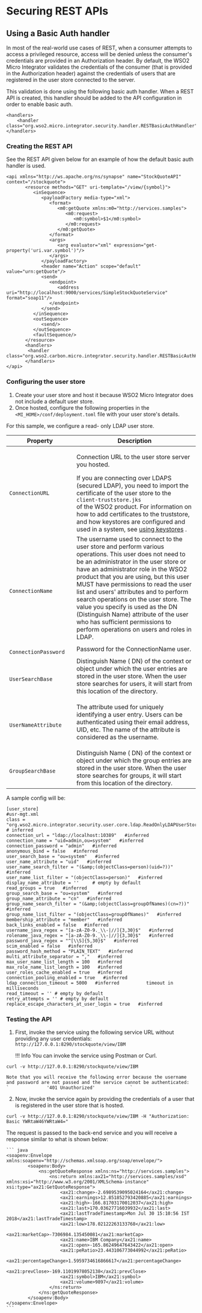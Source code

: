 # Securing REST APIs

## Using a Basic Auth handler

In most of the real-world use cases of REST, when a consumer attempts to access a privileged resource, access will be denied unless the consumer's credentials are provided in an Authorization header. By default, the WSO2 Micro Integrator validates the credentials of the consumer (that is provided in the Authorization header) against the credentials of users that are registered in the user store connected to the server. 

This validation is done using the following basic auth handler. When a REST API is created, this handler should be added to the API configuration in order to enable basic auth.

```
<handlers>
    <handler class="org.wso2.micro.integrator.security.handler.RESTBasicAuthHandler"/>
</handlers>
```

### Creating the REST API

See the REST API given below for an example of how the default basic auth handler is used.

```
<api xmlns="http://ws.apache.org/ns/synapse" name="StockQuoteAPI" context="/stockquote">
       <resource methods="GET" uri-template="/view/{symbol}">
          <inSequence>
             <payloadFactory media-type="xml">
                <format>
                   <m0:getQuote xmlns:m0="http://services.samples">
                      <m0:request>
                         <m0:symbol>$1</m0:symbol>
                      </m0:request>
                   </m0:getQuote>
                </format>
                <args>
                   <arg evaluator="xml" expression="get-property('uri.var.symbol')"/>
                </args>
             </payloadFactory>
             <header name="Action" scope="default" value="urn:getQuote"/>
             <send>
                <endpoint>
                   <address uri="http://localhost:9000/services/SimpleStockQuoteService" format="soap11"/>
                </endpoint>
             </send>
          </inSequence>
          <outSequence>
             <send/>
          </outSequence>
          <faultSequence/>
       </resource>
       <handlers>
        <handler class="org.wso2.carbon.micro.integrator.security.handler.RESTBasicAuthHandler"/>
       </handlers>
</api>
```

### Configuring the user store

1.  Create your user store and host it because WSO2 Micro Integrator does not include a default user store.
2.  Once hosted, configure the following properties in the `<MI_HOME>/conf/deployment.toml` file with your user store's details.

For this sample, we configure a read- only LDAP user store.

<table>
        <thead>
        <tr class="header">
        <th>Property</th>
        <th>Description</th>
        </tr>
        </thead>
        <tbody>
        <tr class="odd">
        <td><code>                    ConnectionURL                   </code></td>
        <td><p>Connection URL to the user store server you hosted.</p>
        If you are connecting over LDAPS (secured LDAP), you need to import the certificate of the user store to the <code>                     client-truststore.jks                    </code> of the WSO2 product. For information on how to add certificates to the truststore, and how keystores are configured and used in a system, see <a href="../../setup/security/creating_keystores">using keystores</a> .<br />
        </td>
        </tr>
        <tr class="even">
        <td><code>                    ConnectionName                   </code></td>
        <td>The username used to connect to the user store and perform various operations. This user does not need to be an administrator in the user store or have an administrator role in the WSO2 product that you are using, but this user MUST have permissions to read the user list and users' attributes and to perform search operations on the user store. The value you specify is used as the DN (Distinguish Name) attribute of the user who has sufficient permissions to perform operations on users and roles in LDAP.</td>
        </tr>
        <tr class="odd">
        <td><code>                    ConnectionPassword                   </code></td>
        <td>Password for the ConnectionName user.</td>
        </tr>
        <tr class="even">
        <td><code>                    UserSearchBase                   </code></td>
        <td>Distinguish Name ( DN) of the context or object under which the user entries are stored in the user store. When the user store searches for users, it will start from this location of the directory.</td>
        </tr>
        <tr class="odd">
        <td><code>                    UserNameAttribute                   </code></td>
        <td><p>The attribute used for uniquely identifying a user entry. Users can be authenticated using their email address, UID, etc. The name of the attribute is considered as the username.</p></td>
        </tr>
        <tr class="even">
        <td><code>                    GroupSearchBase                   </code></td>
        <td>Distinguish Name ( DN) of the context or object under which the group entries are stored in the user store. When the user store searches for groups, it will start from this location of the directory.</td>
        </tr>
        </tbody>
</table>

A sample config will be:
```
[user_store]
#usr-mgt.xml
class = "org.wso2.micro.integrator.security.user.core.ldap.ReadOnlyLDAPUserStoreManager" # inferred
connection_url = "ldap://localhost:10389"   #inferred
connection_name = "uid=admin,ou=system"   #inferred
connection_password = "admin"   #inferred
anonymous_bind = false   #inferred
user_search_base = "ou=system"   #inferred
user_name_attribute = "uid"   #inferred
user_name_search_filter = "(&amp;(objectClass=person)(uid=?))"   #inferred
user_name_list_filter = "(objectClass=person)"   #inferred
display_name_attribute = ''     # empty by default
read_groups = true   #inferred
group_search_base = "ou=system"   #inferred
group_name_attribute = "cn"   #inferred
group_name_search_filter = "(&amp;(objectClass=groupOfNames)(cn=?))"   #inferred
group_name_list_filter = "(objectClass=groupOfNames)"   #inferred
membership_attribute = "member"   #inferred
back_links_enabled = false   #inferred
username_java_regex = "[a-zA-Z0-9._\\-|//]{3,30}$"   #inferred
rolename_java_regex = "[a-zA-Z0-9._\\-|//]{3,30}$"   #inferred
password_java_regex = "^[\\S]{5,30}$"   #inferred
scim_enabled = false   #inferred
password_hash_method = "PLAIN_TEXT"   #inferred
multi_attribute_separator = ","   #inferred
max_user_name_list_length = 100   #inferred
max_role_name_list_length = 100   #inferred
user_roles_cache_enabled = true   #inferred
connection_pooling_enabled = true   #inferred
ldap_connection_timeout = 5000   #inferred          timeout in milliseconds
read_timeout = '' # empty by default
retry_attempts = '' # empty by default
replace_escape_characters_at_user_login = true   #inferred
```

### Testing the API

1.  First, invoke the service using the following service URL without providing any user credentials: `http://127.0.0.1:8290/stockquote/view/IBM`

    !!! Info
        You can invoke the service using Postman or Curl.
        
```
curl -v http://127.0.0.1:8290/stockquote/view/IBM
```
    
    Note that you will receive the following error because the username and password are not passed and the service cannot be authenticated:
    `              '401 Unauthorized'             `

2.  Now, invoke the service again by providing the credentials of a user that is registered in the user store that is hosted. 
```
curl -v http://127.0.0.1:8290/stockquote/view/IBM -H "Authorization: Basic YWRtaW46YWRtaW4="
```

The request is passed to the back-end service and you will receive a response similar to what is shown below:

    ``` java
    <soapenv:Envelope xmlns:soapenv="http://schemas.xmlsoap.org/soap/envelope/">
            <soapenv:Body>
                <ns:getQuoteResponse xmlns:ns="http://services.samples">
                    <ns:return xmlns:ax21="http://services.samples/xsd" xmlns:xsi="http://www.w3.org/2001/XMLSchema-instance" xsi:type="ax21:GetQuoteResponse">
                        <ax21:change>-2.6989539095024164</ax21:change>
                        <ax21:earnings>12.851852793420885</ax21:earnings>
                        <ax21:high>-166.81703170012037</ax21:high>
                        <ax21:last>170.03627716039932</ax21:last>
                        <ax21:lastTradeTimestamp>Mon Jul 30 15:10:56 IST 2018</ax21:lastTradeTimestamp>
                        <ax21:low>178.02122263133768</ax21:low>
                        <ax21:marketCap>-7306984.135450081</ax21:marketCap>
                        <ax21:name>IBM Company</ax21:name>
                        <ax21:open>-165.86249647643422</ax21:open>
                        <ax21:peRatio>23.443106773044992</ax21:peRatio>
                        <ax21:percentageChange>1.5959734616866617</ax21:percentageChange>
                        <ax21:prevClose>-169.11019978052138</ax21:prevClose>
                        <ax21:symbol>IBM</ax21:symbol>
                        <ax21:volume>9897</ax21:volume>
                    </ns:return>
                </ns:getQuoteResponse>
            </soapenv:Body>
    </soapenv:Envelope>
    ```
